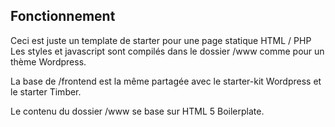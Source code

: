 ## Fonctionnement
Ceci est juste un template de starter pour une page statique HTML / PHP
Les styles et javascript sont compilés dans le dossier /www comme pour un thème Wordpress.

La base de /frontend est la même partagée avec le starter-kit Wordpress et le starter Timber.

Le contenu du dossier /www se base sur HTML 5 Boilerplate.